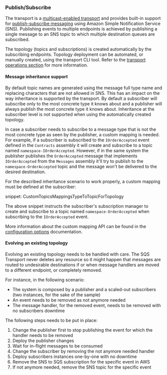 ### Publish/Subscribe

The transport is a [multicast-enabled transport](/transports/types.md#multicast-enabled-transports) and provides built-in support for [publish-subscribe messaging](/nservicebus/messaging/publish-subscribe/) using Amazon Simple Notification Service (SNS). Publishing events to multiple endpoints is achieved by publishing a single message to an SNS topic to which multiple destination queues are subscribed.

The topology (topics and subscriptions) is created automatically by the subscribing endpoints. Topology deployment can be automated, or manually created, using the transport CLI tool. Refer to the [transport operations section](/transports/sqs/operations-scripting.md) for more information.

#### Message inheritance support

By default topic names are generated using the message full type name and replacing characters that are not allowed in SNS. This has an impact on the way inheritance is supported by the transport. By default a subscriber will subscribe only to the most concrete type it knows about and a publisher will always publish the most concrete type it knows about. Inheritance at the subscriber level is not supported when using the automatically created topology.

In case a subscriber needs to subscribe to a message type that is not the most concrete type as seen by the publisher, a custom mapping is needed. For example, if a subscriber is subscribed to the `IOrderAccepted` event defined in the `Contracts` assembly it will create and subscribe to a topic named `namespace-IOrderAccepted`. However, if in the same system the publisher publishes the `OrderAccepted` message that implements `IOrderAccepted` from the `Messages` assembly it'll try to publish to the `namespace-OrderAccepted` topic and the message won't be delivered to the desired destination.

For the described inheritance scenario to work properly, a custom mapping must be defined at the subscriber:

snippet: CustomTopicsMappingsTypeToTopicForTopology

The above snippet instructs the subscriber's subscription manager to create and subscribe to a topic named `namespace-OrderAccepted` when subscribing to the `IOrderAccepted` event.

More information about the custom mapping API can be found in the [configuration options](/transports/sqs/configuration-options.md?version=sqs_5#custom-topics-mappings) documentation.

#### Evolving an existing topology

Evolving an existing topology needs to be handled with care. The SQS Transport never deletes any resource so it might happen that messages are routed to undesirable destinations if or when message handlers are moved to a different endpoint, or completely removed.

For instance, in the following scenario:

- The system is composed by a publisher and a scaled-out subscribers (two instances, for the sake of the sample)
- An event needs to be removed as not anymore needed
- The message handler, for the removed event, needs to be removed with no subscribers downtime

The following steps needs to be put in place:

1. Change the publisher first to stop publishing the event for which the handler needs to be removed
1. Deploy the publisher changes
1. Wait for in-flight messages to be consumed
1. Change the subscriber by removing the not anymore needed handler
1. Deploy subscribers instances one-by-one with no downtime
1. Remove the SNS to SQS subscription for the specific event in AWS
1. If not anymore needed, remove the SNS topic for the specific event
